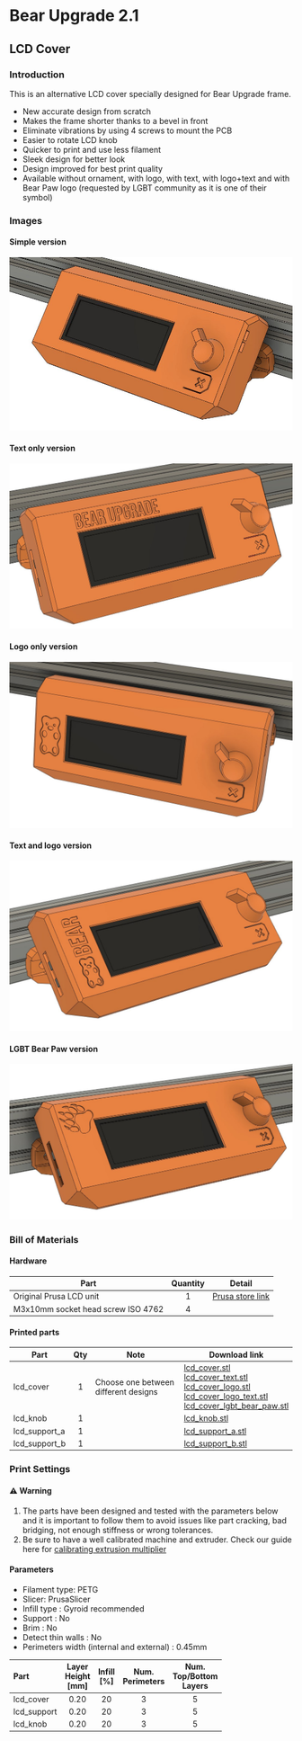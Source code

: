 # Bear Upgrade 2.1

## LCD Cover

### Introduction

This is an alternative LCD cover specially designed for Bear Upgrade frame.
  * New accurate design from scratch
  * Makes the frame shorter thanks to a bevel in front
  * Eliminate vibrations by using 4 screws to mount the PCB
  * Easier to rotate LCD knob
  * Quicker to print and use less filament
  * Sleek design for better look
  * Design improved for best print quality
  * Available without ornament, with logo, with text, with logo+text and with Bear Paw logo (requested by LGBT community as it is one of their symbol)


### Images

#### Simple version
![LCD Cover](images/lcd_cover.jpg)

#### Text only version
![LCD Cover Text](images/lcd_cover_text.jpg)

#### Logo only version
![LCD Cover Logo](images/lcd_cover_logo.jpg)

#### Text and logo version
![LCD Cover Logo Text](images/lcd_cover_logo_text.jpg)

#### LGBT Bear Paw version
![LCD Cover LGBT Bear Paw](images/lcd_cover_lgbt_bear_paw.jpg)


### Bill of Materials

#### Hardware

| Part     | Quantity | Detail |
|----------|:--------:|--------|
| Original Prusa LCD unit  | 1 | [Prusa store link](https://shop.prusa3d.com/en/spare-parts/213-lcd-unit.html) |
| M3x10mm socket head screw ISO 4762 | 4 | |


#### Printed parts

| Part     | Qty | Note | Download link |
|----------|:--------:|------|---------------|
| lcd_cover     | 1 | Choose one between different designs | [lcd_cover.stl](https://github.com/gregsaun/prusa_i3_bear_upgrade/raw/dev/optional_parts/lcd_cover/printed_parts/stl/lcd_cover.stl)<br>[lcd_cover_text.stl](https://github.com/gregsaun/prusa_i3_bear_upgrade/raw/dev/optional_parts/lcd_cover/printed_parts/stl/lcd_cover_text.stl)<br>[lcd_cover_logo.stl](https://github.com/gregsaun/prusa_i3_bear_upgrade/raw/dev/optional_parts/lcd_cover/printed_parts/stl/lcd_cover_logo.stl)<br>[lcd_cover_logo_text.stl](https://github.com/gregsaun/prusa_i3_bear_upgrade/raw/dev/optional_parts/lcd_cover/printed_parts/stl/lcd_cover_logo_text.stl)<br>[lcd_cover_lgbt_bear_paw.stl](https://github.com/gregsaun/prusa_i3_bear_upgrade/raw/dev/optional_parts/lcd_cover/printed_parts/stl/lcd_cover_lgbt_bear_paw.stl) |
| lcd_knob      | 1 | | [lcd_knob.stl](https://github.com/gregsaun/prusa_i3_bear_upgrade/raw/dev/optional_parts/lcd_cover/printed_parts/stl/lcd_knob.stl) |
| lcd_support_a | 1 | | [lcd_support_a.stl](https://github.com/gregsaun/prusa_i3_bear_upgrade/raw/dev/optional_parts/lcd_cover/printed_parts/stl/lcd_support_a.stl) |
| lcd_support_b | 1 | | [lcd_support_b.stl](https://github.com/gregsaun/prusa_i3_bear_upgrade/raw/dev/optional_parts/lcd_cover/printed_parts/stl/lcd_support_b.stl) |


### Print Settings

#### :warning: Warning

1. The parts have been designed and tested with the parameters below and it is important to follow them to avoid issues like part cracking, bad bridging, not enough stiffness or wrong tolerances.
1. Be sure to have a well calibrated machine and extruder. Check our guide here for [calibrating extrusion multiplier](https://guides.bear-lab.com/Guide/Extrusion+multiplier+and+filament+diameter/8?lang=en)

#### Parameters

* Filament type: PETG
* Slicer: PrusaSlicer
* Infill type : Gyroid recommended
* Support : No
* Brim : No
* Detect thin walls : No
* Perimeters width (internal and external) : 0.45mm

| Part | Layer<br/>Height<br/>[mm] | Infill<br/>[%] | Num.<br/>Perimeters | Num.<br/>Top/Bottom<br/>Layers |
|:----|:----:|:----:|:----:|:----:|
| lcd_cover   | 0.20 | 20 | 3 | 5 |
| lcd_support | 0.20 | 20 | 3 | 5 |
| lcd_knob    | 0.20 | 20 | 3 | 5 |

